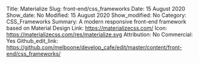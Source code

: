 Title:  Materialize
Slug: front-end/css_frameworks
Date: 15 August 2020
Show_date: No
Modified: 15 August 2020
Show_modified: No
Category: CSS_Frameworks
Summary: A modern responsive front-end framework based on Material Design
Link: https://materializecss.com/
Icon: https://materializecss.com/res/materialize.svg
Attribution: No
Commercial: Yes
Github_edit_link: https://github.com/melboone/develop_cafe/edit/master/content/front-end/css_frameworks/